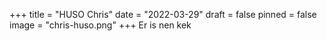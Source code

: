 +++
title = "HUSO Chris"
date = "2022-03-29"
draft = false
pinned = false
image = "chris-huso.png"
+++
Er is nen kek